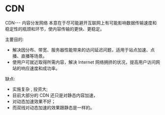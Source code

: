 # CDN

CDN--- 内容分发网络 本意在于尽可能避开互联网上有可能影响数据传输速度和稳定性的瓶颈和环节，使内容传输的更快、更稳定。

主要目的:

- 解决因分布、带宽、服务器性能带来的访问延迟问题，适用于站点加速、点播、直播等场景。
- 使用户可就近取得所需内容，解决 Internet 网络拥挤的状况，提高用户访问网站的响应速度和成功率。

缺点:

- 实施复杂 , 投资大;
- 目前大部分的 CDN 还只是对静态内容加速，
- 对动态加速效果不好；
- 而双线对动态加速的效果跟静态是一样的。
